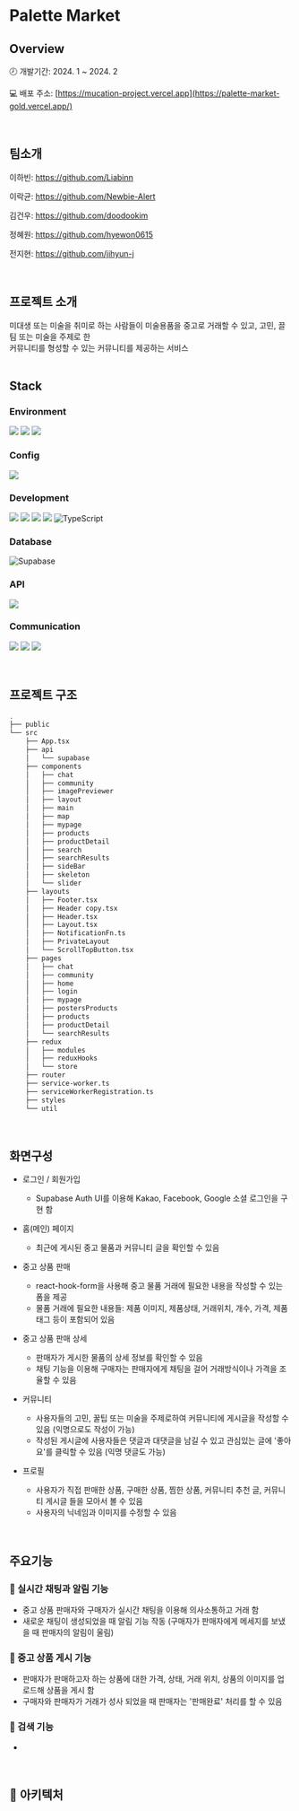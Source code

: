 # Palette Market

## Overview

🕗 개발기간: 2024. 1 ~ 2024. 2  

💻 배포 주소: [https://mucation-project.vercel.app](https://palette-market-gold.vercel.app/)



<br/>

## 팀소개

이하빈: https://github.com/Liabinn

이락균: https://github.com/Newbie-Alert

김건우: https://github.com/doodookim

정혜원: https://github.com/hyewon0615

전지현: https://github.com/jihyun-j

<br/>

## 프로젝트 소개

<aside>
미대생 또는 미술을 취미로 하는 사람들이 미술용품을 중고로 거래할 수 있고, 고민, 끌팀 또는 미술을 주제로 한<br/>
커뮤니티를 형성할 수 있는 커뮤니티를 제공하는 서비스

</aside>

<br/>

## Stack

### Environment
 
<img src="https://img.shields.io/badge/GIT-F05032?style=for-the-badge&logo=Git&logoColor=white"/></a>
<img src="https://img.shields.io/badge/GITHUB-181717?style=for-the-badge&logo=GitHub&logoColor=white"/></a>
<img src="https://img.shields.io/badge/VISUAL STUDIO CODE-007ACC?style=for-the-badge&logo=visualstudiocode&logoColor=white"/></a>

### Config

<img src="https://img.shields.io/badge/YARN-2C8EBB?style=for-the-badge&logo=Yarn&logoColor=white"/></a>


### Development
<img src="https://img.shields.io/badge/HTML-E34F26?style=for-the-badge&logo=HTML5&logoColor=white"/></a>
<img src="https://img.shields.io/badge/CSS-1572B6?style=for-the-badge&logo=CSS3&logoColor=white"/></a>
<img src="https://img.shields.io/badge/JAVASCRIPT-F7DF1E?style=for-the-badge&logo=JavaScript&logoColor=black"/></a> 
<img src="https://img.shields.io/badge/React-61DAFB?style=for-the-badge&logo=React&logoColor=black"/></a>
![TypeScript](https://img.shields.io/badge/typescript-%23007ACC.svg?style=for-the-badge&logo=typescript&logoColor=white)

### Database

![Supabase](https://img.shields.io/badge/Supabase-3ECF8E?style=for-the-badge&logo=supabase&logoColor=white)

### API

<img src="https://img.shields.io/badge/KAKAO MAP-FFCD00?style=for-the-badge&logo=KaKao&logoColor=black"/></a>  

### Communication

<img src="https://img.shields.io/badge/SLACK-4A154B?style=for-the-badge&logo=Slack&logoColor=white"/></a>
<img src="https://img.shields.io/badge/Notion-000000?style=for-the-badge&logo=Notion&logoColor=white"/></a>
<img src="https://img.shields.io/badge/FIGMA-F24E1E?style=for-the-badge&logo=Figma&logoColor=white"/></a>


<br>

## 프로젝트 구조

```sh
.
├── public
└── src
    ├── App.tsx
    ├── api
    │   └── supabase
    ├── components
    │   ├── chat
    │   ├── community
    │   ├── imagePreviewer
    │   ├── layout
    │   ├── main
    │   ├── map
    │   ├── mypage
    │   ├── products
    │   ├── productDetail
    │   ├── search
    │   ├── searchResults
    │   ├── sideBar
    │   ├── skeleton
    │   └── slider
    ├── layouts
    │   ├── Footer.tsx
    │   ├── Header copy.tsx
    │   ├── Header.tsx
    │   ├── Layout.tsx
    │   ├── NotificationFn.ts
    │   ├── PrivateLayout
    │   └── ScrollTopButton.tsx
    ├── pages
    │   ├── chat
    │   ├── community
    │   ├── home
    │   ├── login
    │   ├── mypage
    │   ├── postersProducts
    │   ├── products
    │   ├── productDetail
    │   └── searchResults
    ├── redux
    │   ├── modules
    │   ├── reduxHooks
    │   └── store
    ├── router
    ├── service-worker.ts
    ├── serviceWorkerRegistration.ts
    ├── styles
    └── util
```

<br>

## 화면구성

- 로그인 /  회원가입
    - Supabase Auth UI를 이용해 Kakao, Facebook, Google 소셜 로그인을 구현 함

- 홈(메인) 페이지
    - 최근에 게시된 중고 물품과 커뮤니티 글을 확인할 수 있음

- 중고 상품 판매
    - react-hook-form을 사용해 중고 물품 거래에 필요한 내용을 작성할 수 있는 폼을 제공
    - 물품 거래에 필요한 내용들: 제품 이미지, 제품상태, 거래위치, 개수, 가격, 제품 태그 등이 포함되어 있음
    
- 중고 상품 판매 상세
    -  판매자가 게시한 물품의 상세 정보를 확인할 수 있음
    -  채팅 기능을 이용해 구매자는 판매자에게 채팅을 걸어 거래방식이나 가격을 조율할 수 있음

- 커뮤니티
    - 사용자들의 고민, 꿀팁 또는 미술을 주제로하여 커뮤니티에 게시글을 작성할 수 있음 (익명으로도 작성이 가능)
    - 작성된 게시글에 사용자들은 댓글과 대댓글을 남길 수 있고 관심있는 글에 '좋아요'를 클릭할 수 있음 (익명 댓글도 가능)

  
- 프로필
    - 사용자가 직접 판매한 상품, 구매한 상품, 찜한 상품, 커뮤니티 추천 글, 커뮤니티 게시글 들을 모아서 볼 수 있음
    - 사용자의 닉네임과 이미지를 수정할 수 있음

<br>

## 주요기능

### 📌 실시간 채팅과 알림 기능

- 중고 상품 판매자와 구매자가 실시간 채팅을 이용해 의사소통하고 거래 함
- 새로운 채팅이 생성되었을 때 알림 기능 작동 (구매자가 판매자에게 메세지를 보냈을 때 판매자의 알림이 울림)

### 📌 중고 상품 게시 기능

- 판매자가 판매하고자 하는 상품에 대한 가격, 상태, 거래 위치, 상품의 이미지를 업로드해 상품을 게시 함
- 구매자와 판매자가 거래가 성사 되었을 때 판매자는 '판매완료' 처리를 할 수 있음

### 📌 검색 기능

- 

<br/>

## 📂 아키텍처

